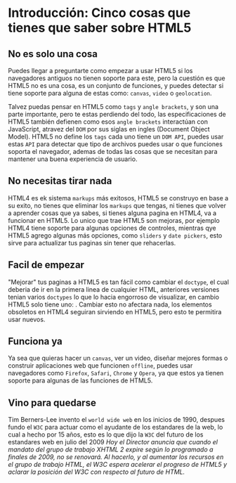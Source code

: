 # Introducción: Cinco cosas que tienes que saber sobre HTML5

## No es solo una cosa

Puedes llegar a preguntarte como empezar a usar HTML5 si los navegadores antiguos no tienen soporte para este, pero la cuestión es que HTML5 no es una cosa, es un conjunto de funciones, y puedes detectar si tiene soporte para alguna de estas como: `canvas`, `video` o `geolocation`.

Talvez puedas pensar en HTML5 como `tags` y `angle brackets`, y son una parte importante, pero te estas perdiendo del todo, las especificaciones de HTML5 también defienen como esos `angle brackets` interactúan con JavaScript, atravez del `DOM` por sus siglas en ingles (Document Object Model). HTML5 no define los `tags` cada uno tiene un `DOM API`, puedes usar estas `API` para detectar que tipo de archivos puedes usar o que funciones soporta el navegador, ademas de todas las cosas que se necesitan para mantener una buena experiencia de usuario.

## No necesitas tirar nada

HTML4 es ek sistema `markups` más exitosos, HTML5 se construyo en base a su exito, no tienes que eliminar los `markups` que tengas, ni tienes que volver a aprender cosas que ya sabes, si tienes alguna pagina en HTML4, va a funcionar en HTML5.
Lo unico que trae HTML5 son mejoras, por ejemplo HTML4 tiene soporte para algunas opciones de controles, mientras qye HTML5 agrego algunas más opciones, como `sliders` y `date pickers`, esto sirve para actualizar tus paginas sin tener que rehacerlas.

## Facil de empezar

"Mejorar" tus paginas a HTML5 es tan fácil como cambiar el `doctype`, el cual deberia de ir en la primera linea de cualquier HTML, anteriores versiones tenian varios `doctypes` lo que lo hacia engorroso de visualizar, en cambio HTML5 solo tiene uno: <!DOCTYPE html>.
Cambiar esto no afectara nada, los elementos obsoletos en HTML4 seguiran sirviendo en HTML5, pero esto te permitira usar nuevos.

## Funciona ya

Ya sea que quieras hacer un `canvas`, ver un video, diseñar mejores formas o construir aplicaciones web que funcionen `offline`, puedes usar navegadores como `Firefox`, `Safari`, `Chrome` y `Opera`, ya que estos ya tienen soporte para algunas de las funciones de HTML5.

## Vino para quedarse

Tim Berners-Lee invento el `world wide web` en los inicios de 1990, despues fundo el `W3C` para actuar como el ayudante de los estandares de la web, lo cual a hecho por 15 años, esto es lo que dijo la `W3C` del futuro de los estandares web en julio del 2009
*Hoy el Director anuncia que cuando el mandato del grupo de trabajo XHTML 2 expire según lo programado a finales de 2009, no se renovará. Al hacerlo, y al aumentar los recursos en el grupo de trabajo HTML, el W3C espera acelerar el progreso de HTML5 y aclarar la posición del W3C con respecto al futuro de HTML.* 